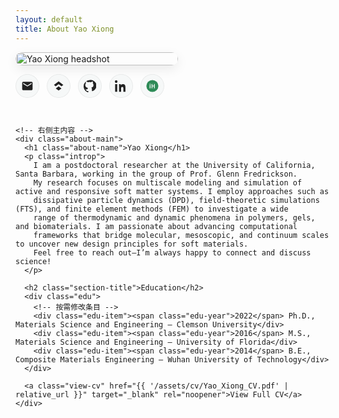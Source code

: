 ```yaml
---
layout: default
title: About Yao Xiong
---
```


<style>
  :root{
    --accent: seagreen;              /* 主题色：与你之前想要的 seagreen 一致 */
    --text: #222;
    --muted: #666;
    --bg-soft: #f6f8f8;
  }
  .about-wrap{
    display:flex; gap:28px; align-items:flex-start;
    margin: 0 0 2.5rem 0;
    flex-wrap:wrap;                   /* 移动端自动换行 */
  }
  .about-photo{
    width:260px; max-width:100%;
  }
  .about-photo img{
    width:100%; height:auto; display:block;
    border-radius:14px;
    box-shadow:0 6px 18px rgba(0,0,0,.08);
  }
  .social-row{
    margin-top:14px; display:flex; gap:12px; flex-wrap:wrap;
  }
  .social-btn{
    width:38px; height:38px; border-radius:50%;
    display:grid; place-items:center; background:var(--bg-soft);
    box-shadow: inset 0 0 0 1px rgba(0,0,0,.06);
    transition:transform .12s ease, box-shadow .2s ease, background .2s ease;
  }
  .social-btn:hover{ transform:translateY(-1px); box-shadow:0 6px 14px rgba(0,0,0,.10); background:#fff; }
  .social-btn svg{ width:20px; height:20px; fill:var(--text); }
  .social-btn.orcid svg circle{ fill: var(--accent); }
  .social-btn.orcid svg path{ fill:#fff; }
  .about-main{ flex:1 1 420px; min-width:320px; }
  .about-name{ font-size:1.8rem; font-weight:700; margin:.25rem 0 0.75rem; }
  .introp{ font-size:1.08rem; line-height:1.2; color:var(--text); max-width:72ch; }
  .section-title{ font-size:1.1rem; letter-spacing:.02em; margin:1.75rem 0 .75rem; font-weight:700; }

  /* 教育时间轴 */
  .edu{
    position:relative; padding-left:26px;
  }
  .edu::before{
    content:""; position:absolute; left:8px; top:6px; bottom:6px; width:2px; background:rgba(46,139,87,.25);
  }
  .edu-item{ position:relative; margin: .6rem 0 .6rem; color:var(--text); }
  .edu-item::before{
    content:""; position:absolute; left:-18px; top:.45rem;
    width:10px; height:10px; border-radius:50%; background:var(--accent);
    box-shadow: 0 0 0 3px rgba(46,139,87,.15);
  }
  .edu-year{ font-weight:700; margin-right:.4rem; }
  .view-cv{
    display:inline-block; margin-top: .75rem; text-decoration:none; font-weight:600;
    color:var(--accent); border-bottom:2px solid transparent;
  }
  .view-cv:hover{ border-color:var(--accent); }
</style>

<div class="post">
  <div class="about-wrap">
    <!-- 左侧头像 + 社交 -->
    <div class="about-photo">
      <img src="{{ '/assets/img/Yao Xiong_headshot_Transp.jpg' | relative_url }}" alt="Yao Xiong headshot">
      <div class="social-row">
        <!-- 邮件 -->
        <a class="social-btn" href="mailto:yao@example.edu" aria-label="Email">
          <svg viewBox="0 0 24 24" aria-hidden="true"><path d="M20 4H4a2 2 0 0 0-2 2v12c0 1.1.9 2 2 2h16a2 2 0 0 0 2-2V6c0-1.1-.9-2-2-2Zm0 4-8 5L4 8V6l8 5 8-5v2Z"/></svg>
        </a>
        <!-- Google Scholar -->
        <a class="social-btn" href="https://scholar.google.com/citations?user=YOUR_ID" target="_blank" rel="noopener" aria-label="Google Scholar">
          <svg viewBox="0 0 24 24" aria-hidden="true"><path d="m12 3 9 7-3.5 2.7L12 8.5 6.5 12.7 3 10l9-7Zm0 9.7 5.5 4-5.5 4-5.5-4 5.5-4Z"/></svg>
        </a>
        <!-- GitHub -->
        <a class="social-btn" href="https://github.com/yaoxiong-p" target="_blank" rel="noopener" aria-label="GitHub">
          <svg viewBox="0 0 24 24" aria-hidden="true"><path d="M12 .5A12 12 0 0 0 0 12.7c0 5.4 3.4 9.9 8.2 11.5.6.1.8-.3.8-.6v-2c-3.3.7-4-1.6-4-1.6-.5-1.3-1.2-1.6-1.2-1.6-1-.7.1-.7.1-.7 1.1.1 1.7 1.1 1.7 1.1 1 .1 1.7-.7 1.9-1a3.1 3.1 0 0 1 .9-1.8C5.2 14.7 3.2 13.8 3.2 10a4.7 4.7 0 0 1 1.3-3.3 4.4 4.4 0 0 1 .1-3.3s1-.3 3.4 1.3a11.8 11.8 0 0 1 6.2 0c2.3-1.6 3.3-1.3 3.3-1.3.5 1 .5 2.3.1 3.3a4.7 4.7 0 0 1 1.3 3.3c0 3.8-2 4.7-4 5a3.4 3.4 0 0 1 1 2.6v3.8c0 .3.2.7.9.6 4.8-1.6 8.2-6.1 8.2-11.5A12 12 0 0 0 12 .5Z"/></svg>
        </a>
        <!-- LinkedIn -->
        <a class="social-btn" href="https://www.linkedin.com/in/YOUR_ID" target="_blank" rel="noopener" aria-label="LinkedIn">
          <svg viewBox="0 0 24 24" aria-hidden="true"><path d="M4.98 3.5C4.98 4.88 3.86 6 2.5 6S0 4.88 0 3.5 1.12 1 2.5 1s2.48 1.12 2.48 2.5ZM.5 8.5h4V23h-4V8.5Zm7 0h3.8v2h.1c.5-1 1.9-2.2 3.9-2.2 4.2 0 5 2.7 5 6.3V23h-4v-5.9c0-1.4 0-3.2-2-3.2s-2.3 1.5-2.3 3.1V23h-4V8.5Z"/></svg>
        </a>
        <!-- ORCID（绿色圆底 + 白色“iD”） -->
        <a class="social-btn orcid" href="https://orcid.org/0000-0000-0000-0000" target="_blank" rel="noopener" aria-label="ORCID">
          <svg viewBox="0 0 100 100" aria-hidden="true">
            <circle cx="50" cy="50" r="48"/>
            <path d="M34.8 68.5V41.5h-6.3v27h6.3Zm-3.1-29.9a3.7 3.7 0 1 0 0-7.4 3.7 3.7 0 0 0 0 7.4ZM44 68.5V34.1h6.2v13.1h12.4V34.1h6.2v34.4h-6.2V52.8H50.2v15.7H44Z"/>
          </svg>
        </a>
      </div>
    </div>

    <!-- 右侧主内容 -->
    <div class="about-main">
      <h1 class="about-name">Yao Xiong</h1>
      <p class="introp">
        I am a postdoctoral researcher at the University of California, Santa Barbara, working in the group of Prof. Glenn Fredrickson. 
        My research focuses on multiscale modeling and simulation of active and responsive soft matter systems. I employ approaches such as
        dissipative particle dynamics (DPD), field-theoretic simulations (FTS), and finite element methods (FEM) to investigate a wide
        range of thermodynamic and dynamic phenomena in polymers, gels, and biomaterials. I am passionate about advancing computational
        frameworks that bridge molecular, mesoscopic, and continuum scales to uncover new design principles for soft materials.
        Feel free to reach out—I’m always happy to connect and discuss science!
      </p>

      <h2 class="section-title">Education</h2>
      <div class="edu">
        <!-- 按需修改条目 -->
        <div class="edu-item"><span class="edu-year">2022</span> Ph.D., Materials Science and Engineering — Clemson University</div>
        <div class="edu-item"><span class="edu-year">2016</span> M.S., Materials Science and Engineering — University of Florida</div>
        <div class="edu-item"><span class="edu-year">2014</span> B.E., Composite Materials Engineering — Wuhan University of Technology</div>
      </div>

      <a class="view-cv" href="{{ '/assets/cv/Yao_Xiong_CV.pdf' | relative_url }}" target="_blank" rel="noopener">View Full CV</a>
    </div>
  </div>
</div>
